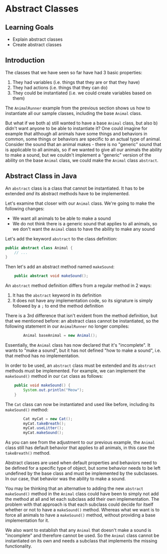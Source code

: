 # Abstract Classes

## Learning Goals

- Explain abstract classes
- Create abstract classes

## Introduction

The classes that we have seen so far have had 3 basic properties:

1. They had variables (i.e. things that they are or that they have)
2. They had actions (i.e. things that they can do)
3. They could be instantiated (i.e. we could create variables based on them)

The `AnimalRunner` example from the previous section shows us how to instantiate
all our sample classes, including the base `Animal` class.

But what if we both a) still wanted to have a base `Animal` class, but also b)
didn't want anyone to be able to instantiate it? One could imagine for example
that although all animals have some things and behaviors in common, some things
or behaviors are specific to an actual type of animal. Consider the sound that
an animal makes - there is no "generic" sound that is applicable to all animals,
so if we wanted to give all our animals the ability to make a sound, but we
couldn't implement a "generic" version of the ability on the base `Animal`
class, we could make the `Animal` class `abstract`.

## Abstract Class in Java

An `abstract` class is a class that cannot be instantiated. It has to be
extended _and_ its abstract methods have to be implemented.

Let's examine that closer with our `Animal` class. We're going to make the
following changes:

- We want all animals to be able to make a sound
- We do not think there is a generic sound that applies to all animals, so we
  don't want the `Animal` class to have the ability to make any sound

Let's add the keyword `abstract` to the class definition:

```java
public abstract class Animal {
    // ...
}
```

Then let's add an abstract method named `makeSound`:

```java
    public abstract void makeSound();
```

An `abstract` method definition differs from a regular method in 2 ways:

1. It has the `abstract` keyword in its definition
2. It does not have any implementation code, so its signature is simply followed
   by a `;` to end the method definition

There is a 3rd difference that isn't evident from the method definition, but
that we mentioned before: an abstract class cannot be instantiated, so the
following statement in our `AnimalRunner` no longer compiles:

```java
        Animal baseAnimal = new Animal();
```

Essentially, the `Animal` class has now declared that it's "incomplete". It
wants to "make a sound", but it has not defined "how to make a sound", i.e. that
method has no implementation.

In order to be used, an `abstract` class must be extended and its `abstract`
methods must be implemented. For example, we can implement the `makeSound()`
method in our `Cat` class as follows:

```java
    public void makeSound() {
        System.out.println("Meow");
    }
```

The `Cat` class can now be instantiated and used like before, including its
`makeSound()` method:

```java
        Cat myCat = new Cat();
        myCat.takeBreath();
        myCat.useLitter();
        myCat.makeSound();
```

As you can see from the adjustment to our previous example, the `Animal` class
still has default behavior that applies to all animals, in this case the
`takeBreath()` method.

Abstract classes are used when default properties and behaviors need to be
defined for a specific type of object, but some behavior needs to be left
undefined by the base class and must be implemented by the subclasses. In our
case, that behavior was the ability to make a sound.

You may be thinking that an alternative to adding the new `abstract makeSound()`
method in the `Animal` class could have been to simply not add the method at all
and let each subclass add their own implementation. The problem with that
approach is that each subclass could decide for itself whether or not to have a
`makeSound()` method. Whereas what we want is to force all animals to have a
`makeSound()` method, without providing a base implementation for it.

We also want to establish that any `Animal` that doesn't make a sound is
"incomplete" and therefore cannot be used. So the `Animal` class cannot be
instantiated on its own and needs a subclass that implements the missing
functionality.
